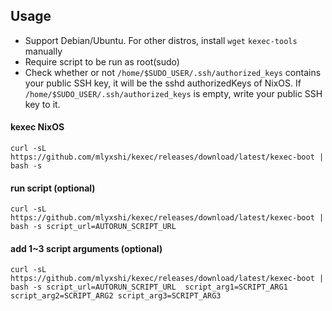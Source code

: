 ## Usage
- Support Debian/Ubuntu. For other distros, install `wget` `kexec-tools` manually
- Require script to be run as root(sudo)
- Check whether or not `/home/$SUDO_USER/.ssh/authorized_keys` contains your public SSH key, it will be the sshd authorizedKeys of NixOS. If `/home/$SUDO_USER/.ssh/authorized_keys` is empty, write your public SSH key to it.

#### kexec NixOS
```
curl -sL https://github.com/mlyxshi/kexec/releases/download/latest/kexec-boot | bash -s
```

#### run script (optional)
```
curl -sL https://github.com/mlyxshi/kexec/releases/download/latest/kexec-boot | bash -s script_url=AUTORUN_SCRIPT_URL
```

#### add 1~3 script arguments (optional)
```
curl -sL https://github.com/mlyxshi/kexec/releases/download/latest/kexec-boot | bash -s script_url=AUTORUN_SCRIPT_URL  script_arg1=SCRIPT_ARG1 script_arg2=SCRIPT_ARG2 script_arg3=SCRIPT_ARG3
```
